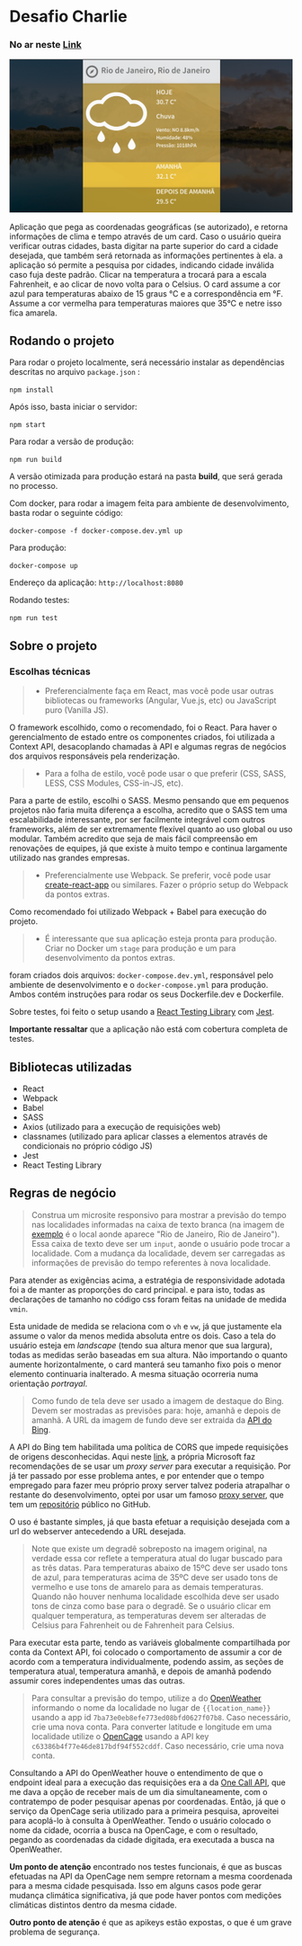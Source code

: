 # Desafio Charlie

### **No ar neste [Link](https://hardcore-neumann-6c08e4.netlify.app/)**

![Project Reproduction](project_reproduction.png)

Aplicação que pega as coordenadas geográficas (se autorizado), e retorna informações de clima e tempo através de um card. Caso o usuário queira verificar outras cidades, basta digitar na parte superior do card a cidade desejada, que também será retornada as informações pertinentes à ela. a aplicação só permite a pesquisa por cidades, indicando cidade inválida caso fuja deste padrão. Clicar na temperatura a trocará para a escala Fahrenheit, e ao clicar de novo volta para o Celsius. O card assume a cor azul para temperaturas abaixo de 15 graus °C e a correspondência em °F. Assume a cor vermelha para temperaturas maiores que 35°C e netre isso fica amarela.

## Rodando o projeto

Para rodar o projeto localmente, será necessário instalar as dependências descritas no arquivo `package.json` :

`npm install`

Após isso, basta iniciar o servidor:

`npm start`

Para rodar a versão de produção:

`npm run build`

A versão otimizada para produção estará na pasta **build**, que será gerada no processo.

Com docker, para rodar a imagem feita para ambiente de desenvolvimento, basta rodar o seguinte código:

`docker-compose -f docker-compose.dev.yml up`

Para produção:

`docker-compose up`

Endereço da aplicação: `http://localhost:8080`

Rodando testes:

`npm run test`

## Sobre o projeto

### Escolhas técnicas

> -   Preferencialmente faça em React, mas você pode usar outras bibliotecas ou frameworks (Angular, Vue.js, etc) ou JavaScript puro (Vanilla JS).

O framework escolhido, como o recomendado, foi o React.
Para haver o gerencialmento de estado entre os componentes criados, foi utilizada a Context API, desacoplando chamadas à API e algumas regras de negócios dos arquivos responsáveis pela renderização.

> -   Para a folha de estilo, você pode usar o que preferir (CSS, SASS, LESS, CSS Modules, CSS-in-JS, etc).

Para a parte de estilo, escolhi o SASS. Mesmo pensando que em pequenos projetos não faria muita diferença a escolha, acredito que o SASS tem uma escalabilidade interessante, por ser facilmente integrável com outros frameworks, além de ser extremamente flexível quanto ao uso global ou uso modular. Também acredito que seja de mais fácil compreensão em renovações de equipes, já que existe à muito tempo e continua largamente utilizado nas grandes empresas.

> -   Preferencialmente use Webpack. Se preferir, você pode usar [create-react-app](https://github.com/facebook/create-react-app) ou similares. Fazer o próprio setup do Webpack da pontos extras.

Como recomendado foi utilizado Webpack + Babel para execução do projeto.

> -   É interessante que sua aplicação esteja pronta para produção. Criar no Docker um `stage` para produção e um para desenvolvimento da pontos extras.

foram criados dois arquivos: `docker-compose.dev.yml`, responsável pelo ambiente de desenvolvimento e o `docker-compose.yml` para produção. Ambos contém instruções para rodar os seus Dockerfile.dev e Dockerfile.

Sobre testes, foi feito o setup usando a [React Testing Library](https://testing-library.com/docs/react-testing-library/intro) com [Jest](https://jestjs.io/).

**Importante ressaltar** que a aplicação não está com cobertura completa de testes.

## Bibliotecas utilizadas

-   React
-   Webpack
-   Babel
-   SASS
-   Axios (utilizado para a execução de requisições web)
-   classnames (utilizado para aplicar classes a elementos através de condicionais no próprio código JS)
-   Jest
-   React Testing Library

## Regras de negócio

> Construa um microsite responsivo para mostrar a previsão do tempo nas localidades informadas na caixa de texto branca (na imagem de [exemplo](./exemplo.jpg) é o local aonde aparece "Rio de Janeiro, Rio de Janeiro"). Essa caixa de texto deve ser um `input`, aonde o usuário pode trocar a localidade. Com a mudança da localidade, devem ser carregadas as informações de previsão do tempo referentes à nova localidade.

Para atender as exigências acima, a estratégia de responsividade adotada foi a de manter as proporções do card principal. e para isto, todas as declarações de tamanho no código css foram feitas na unidade de medida `vmin`.

Esta unidade de medida se relaciona com o `vh` e `vw`, já que justamente ela assume o valor da menos medida absoluta entre os dois. Caso a tela do usuário esteja em _landscape_ (tendo sua altura menor que sua largura), todas as medidas serão baseadas em sua altura. Não importando o quanto aumente horizontalmente, o card manterá seu tamanho fixo pois o menor elemento continuaria inalterado. A mesma situação ocorreria numa orientação _portrayal_.

> Como fundo de tela deve ser usado a imagem de destaque do Bing. Devem ser mostradas as previsões para: hoje, amanhã e depois de amanhã. A URL da imagem de fundo deve ser extraida da [API do Bing](https://www.bing.com/HPImageArchive.aspx?format=js&idx=0&n=1&mkt=pt-BR).

A API do Bing tem habilitada uma política de CORS que impede requisições de origens desconhecidas. Aqui neste [link](https://docs.microsoft.com/en-us/azure/cognitive-services/bing-image-search/bing-image-search-resource-faq), a própria Microsoft faz recomendações de se usar um _proxy server_ para executar a requisição. Por já ter passado por esse problema antes, e por entender que o tempo empregado para fazer meu próprio proxy server talvez poderia atrapalhar o restante do desenvolvimento, optei por usar um famoso [proxy server](https://cors-anywhere.herokuapp.com/), que tem um [repositório](https://github.com/Rob--W/cors-anywhere) público no GitHub.

O uso é bastante simples, já que basta efetuar a requisição desejada com a url do webserver antecedendo a URL desejada.

> Note que existe um degradê sobreposto na imagem original, na verdade essa cor reflete a temperatura atual do lugar buscado para as três datas. Para temperaturas abaixo de 15ºC deve ser usado tons de azul, para temperaturas acima de 35ºC deve ser usado tons de vermelho e use tons de amarelo para as demais temperaturas. Quando não houver nenhuma localidade escolhida deve ser usado tons de cinza como base para o degradê. Se o usuário clicar em qualquer temperatura, as temperaturas devem ser alteradas de Celsius para Fahrenheit ou de Fahrenheit para Celsius.

Para executar esta parte, tendo as variáveis globalmente compartilhada por conta da Context API, foi colocado o comportamento de assumir a cor de acordo com a temperatura individualmente, podendo assim, as seções de temperatura atual, temperatura amanhã, e depois de amanhã podendo assumir cores independentes umas das outras.

> Para consultar a previsão do tempo, utilize a do [OpenWeather](http://api.openweathermap.org/data/2.5/weather?q={{location_name}}&APPID=7ba73e0eb8efe773ed08bfd0627f07b8) informando o nome da localidade no lugar de `{{location_name}}` usando a app id `7ba73e0eb8efe773ed08bfd0627f07b8`. Caso necessário, crie uma nova conta. Para converter latitude e longitude em uma localidade utilize o [OpenCage](https://api.opencagedata.com/geocode/v1/json?q={{latitude}},{{longitude}}&key=c63386b4f77e46de817bdf94f552cddf&language=en) usando a API key `c63386b4f77e46de817bdf94f552cddf`. Caso necessário, crie uma nova conta.

Consultando a API do OpenWeather houve o entendimento de que o endpoint ideal para a execução das requisições era a da [One Call API](https://openweathermap.org/api/one-call-api), que me dava a opção de receber mais de um dia simultaneamente, com o contratempo de poder pesquisar apenas por coordenadas. Então, já que o serviço da OpenCage seria utilizado para a primeira pesquisa, aproveitei para acoplá-lo à consulta à OpenWeather. Tendo o usuário colocado o nome da cidade, ocorria a busca na OpenCage, e com o resultado, pegando as coordenadas da cidade digitada, era executada a busca na OpenWeather.

**Um ponto de atenção** encontrado nos testes funcionais, é que as buscas efetuadas na API da OpenCage nem sempre retornam a mesma coordenada para a mesma cidade pesquisada. Isso em alguns casos pode gerar mudança climática significativa, já que pode haver pontos com medições climáticas distintos dentro da mesma cidade.

**Outro ponto de atenção** é que as apikeys estão expostas, o que é um grave problema de segurança.
